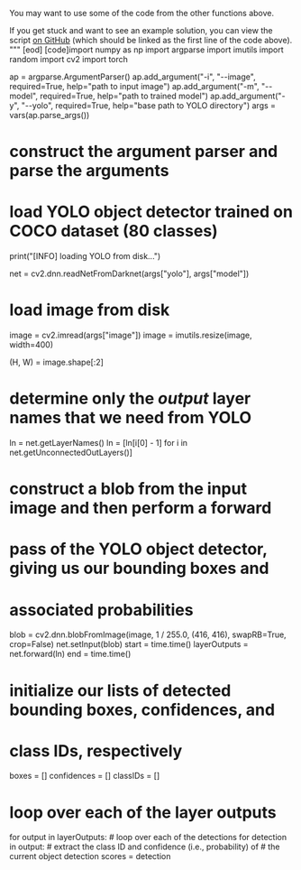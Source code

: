 

You may want to use some of the code from the other functions above.

If you get stuck and want to see an example solution,
you can view the script [on GitHub](https://github.com/alexirpan/ai-experiments/blob/main/robot/robot-prompt/prompt.py)
(which should be linked as the first line of the code above).
"""
[eod] [code]import numpy as np
import argparse
import imutils
import random
import cv2
import torch

ap = argparse.ArgumentParser()
ap.add_argument("-i", "--image", required=True,
	help="path to input image")
ap.add_argument("-m", "--model", required=True,
	help="path to trained model")
ap.add_argument("-y", "--yolo", required=True,
	help="base path to YOLO directory")
args = vars(ap.parse_args())

# construct the argument parser and parse the arguments


# load YOLO object detector trained on COCO dataset (80 classes)
print("[INFO] loading YOLO from disk...")

net = cv2.dnn.readNetFromDarknet(args["yolo"], args["model"])

# load image from disk
image = cv2.imread(args["image"])
image = imutils.resize(image, width=400)

(H, W) = image.shape[:2]
# determine only the *output* layer names that we need from YOLO
ln = net.getLayerNames()
ln = [ln[i[0] - 1] for i in net.getUnconnectedOutLayers()]

# construct a blob from the input image and then perform a forward
# pass of the YOLO object detector, giving us our bounding boxes and
# associated probabilities
blob = cv2.dnn.blobFromImage(image, 1 / 255.0, (416, 416),
	swapRB=True, crop=False)
net.setInput(blob)
start = time.time()
layerOutputs = net.forward(ln)
end = time.time()


# initialize our lists of detected bounding boxes, confidences, and
# class IDs, respectively
boxes = []
confidences = []
classIDs = []

# loop over each of the layer outputs
for output in layerOutputs:
	# loop over each of the detections
	for detection in output:
		# extract the class ID and confidence (i.e., probability) of
		# the current object detection
		scores = detection